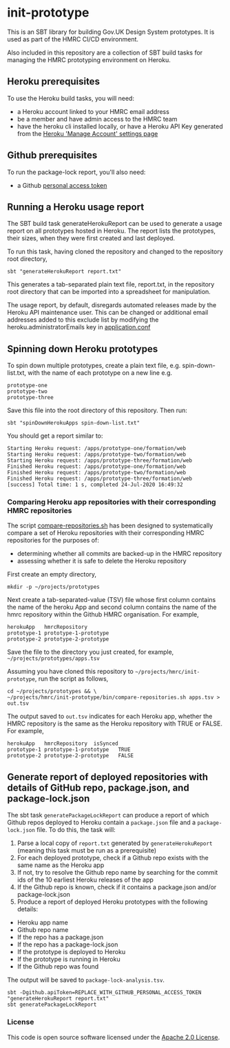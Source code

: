# init-prototype

This is an SBT library for building Gov.UK Design System prototypes. It is used as part 
of the HMRC CI/CD environment.

Also included in this repository are a collection of SBT build tasks for managing the HMRC
prototyping environment on Heroku.

## Heroku prerequisites

To use the Heroku build tasks, you will need:
* a Heroku account linked to your HMRC email address
* be a member and have admin access to the HMRC team
* have the heroku cli installed locally, or have a Heroku API Key generated from the [Heroku 'Manage Account' settings page](https://dashboard.heroku.com/account)

## Github prerequisites

To run the package-lock report, you'll also need:
* a Github [personal access token](https://github.com/settings/tokens/)

## Running a Heroku usage report

The SBT build task generateHerokuReport can be used to generate a usage report on all prototypes hosted
in Heroku. The report lists the prototypes, their sizes, when they were first created and last deployed.

To run this task, having cloned the repository and changed to the repository root directory,

```shell script
sbt "generateHerokuReport report.txt"
```

This generates a tab-separated plain text file, report.txt, in the repository root directory that can
be imported into a spreadsheet for manipulation.

The usage report, by default, disregards automated releases made by the Heroku API maintenance user. This can be 
changed or additional email addresses added to this exclude list by modifying the heroku.administratorEmails key
in [application.conf](src/main/resources/application.conf)

## Spinning down Heroku prototypes

To spin down multiple prototypes, create a plain text file, e.g. spin-down-list.txt,
with the name of each prototype on a new line e.g.

```text
prototype-one
prototype-two
prototype-three
```

Save this file into the root directory of this repository. Then run:

```shell script
sbt "spinDownHerokuApps spin-down-list.txt"
```

You should get a report similar to:

```text
Starting Heroku request: /apps/prototype-one/formation/web
Starting Heroku request: /apps/prototype-two/formation/web
Starting Heroku request: /apps/prototype-three/formation/web
Finished Heroku request: /apps/prototype-one/formation/web
Finished Heroku request: /apps/prototype-two/formation/web
Finished Heroku request: /apps/prototype-three/formation/web
[success] Total time: 1 s, completed 24-Jul-2020 16:49:32
```

### Comparing Heroku app repositories with their corresponding HMRC repositories

The script [compare-repositories.sh](bin/compare-repositories.sh) has been designed to systematically compare a set of Heroku repositories
with their corresponding HMRC repositories for the purposes of:
* determining whether all commits are backed-up in the HMRC repository
* assessing whether it is safe to delete the Heroku repository

First create an empty directory,

```shell script
mkdir -p ~/projects/prototypes 
```

Next create a tab-separated-value (TSV) file whose first column contains the name of the heroku App and second column
contains the name of the hmrc repository within the Github HMRC organisation. For example,

```text
herokuApp	hmrcRepository
prototype-1	prototype-1-prototype
prototype-2	prototype-2-prototype
```

Save the file to the directory you just created, for example, `~/projects/prototypes/apps.tsv`

Assuming you have cloned this repository to `~/projects/hmrc/init-prototype`, run the script as follows,

```shell script
cd ~/projects/prototypes && \
~/projects/hmrc/init-prototype/bin/compare-repositories.sh apps.tsv > out.tsv
```

The output saved to `out.tsv` indicates for each Heroku app, whether the HMRC repository is the same
as the Heroku repository with TRUE or FALSE. For example,

```text
herokuApp	hmrcRepository	isSynced
prototype-1	prototype-1-prototype	TRUE
prototype-2	prototype-2-prototype	FALSE
```

## Generate report of deployed repositories with details of GitHub repo, package.json, and package-lock.json

The sbt task `generatePackageLockReport` can produce a report of which Github repos deployed to Heroku contain a 
`package.json` file and a `package-lock.json` file. To do this, the task will:
1. Parse a local copy of `report.txt` generated by `generateHerokuReport` (meaning this task must be run as a prerequisite)
2. For each deployed prototype, check if a Github repo exists with the same name as the Heroku app
3. If not, try to resolve the Github repo name by searching for the commit ids of the 10 earliest Heroku releases of the app
4. If the Github repo is known, check if it contains a package.json and/or package-lock.json
5. Produce a report of deployed Heroku prototypes with the following details:
* Heroku app name
* Github repo name
* If the repo has a package.json
* If the repo has a package-lock.json
* If the prototype is deployed to Heroku
* If the prototype is running in Heroku
* If the Github repo was found

The output will be saved to `package-lock-analysis.tsv`.

```shell script
sbt -Dgithub.apiToken=REPLACE_WITH_GITHUB_PERSONAL_ACCESS_TOKEN "generateHerokuReport report.txt"
sbt generatePackageLockReport
```

### License

This code is open source software licensed under the [Apache 2.0 License]("http://www.apache.org/licenses/LICENSE-2.0.html").
